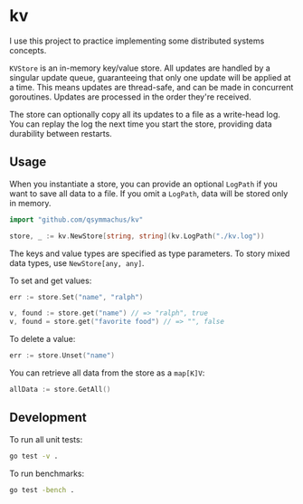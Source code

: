kv
==

I use this project to practice implementing some distributed systems concepts. 

`KVStore` is an in-memory key/value store. All updates are handled by a singular update queue, guaranteeing that only one update will be applied at a time. This means updates are thread-safe, and can be made in concurrent goroutines. Updates are processed in the order they're received.

The store can optionally copy all its updates to a file as a write-head log. You can replay the log the next time you start the store, providing data durability between restarts.

Usage
-----

When you instantiate a store, you can provide an optional `LogPath` if you want to save all data to a file. If you omit a `LogPath`, data will be stored only in memory.

```go
import "github.com/qsymmachus/kv"

store, _ := kv.NewStore[string, string](kv.LogPath("./kv.log"))
```

The keys and value types are specified as type parameters. To story mixed data types, use `NewStore[any, any]`.

To set and get values:

```go
err := store.Set("name", "ralph")

v, found := store.get("name") // => "ralph", true
v, found = store.get("favorite food") // => "", false
```

To delete a value:

```go
err := store.Unset("name")
```

You can retrieve all data from the store as a `map[K]V`:

```go
allData := store.GetAll()
```

Development
-----------

To run all unit tests:

```sh
go test -v .
```

To run benchmarks:

```sh
go test -bench .
```
